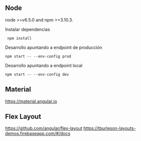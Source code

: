 ## Node
node >=v6.5.0 and npm >=3.10.3.


Instalar dependencias

 ` npm install`

Desarrollo apuntando a endpoint de producción

  `npm start -- --env-config prod`


Desarrollo apuntando a endpoint local

  `npm start -- --env-config dev`
  
## Material
https://material.angular.io

## Flex Layout
https://github.com/angular/flex-layout
https://tburleson-layouts-demos.firebaseapp.com/#/docs